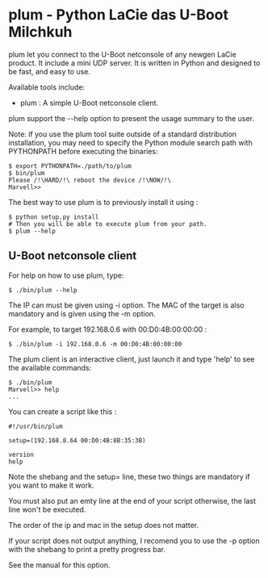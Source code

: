 plum - Python LaCie das U-Boot Milchkuh
=======================================

plum let you connect to the U-Boot netconsole of any 
newgen LaCie product. It include a mini UDP server.
It is written in Python and designed to be fast,
and easy to use.

Available tools include:

  - plum : A simple U-Boot netconsole client.

plum support the --help option to present the usage summary to the
user.

Note: if you use the plum tool suite outside of a standard
distribution installation, you may need to specify the Python module
search path with PYTHONPATH before executing the binaries:

    $ export PYTHONPATH=./path/to/plum
    $ bin/plum
    Please /!\HARD/!\ reboot the device /!\NOW/!\
    Marvell>>

The best way to use plum is to previously install it using :

    $ python setup.py install
    # Then you will be able to execute plum from your path.
    $ plum --help

U-Boot netconsole client
------------------------

For help on how to use plum, type:

    $ ./bin/plum --help

The IP can must be given using -i option. The MAC of the target is 
also mandatory and is given using the -m option.

For example, to target 192.168.0.6 with 00:D0:4B:00:00:00 :

    $ ./bin/plum -i 192.168.0.6 -m 00:D0:4B:00:00:00

The plum client is an interactive client, just launch it and type 'help'
to see the available commands:

    $ ./bin/plum
    Marvell>> help
    ...

You can create a script like this :

    #!/usr/bin/plum

    setup=(192.168.8.64 00:D0:4B:8B:35:3B)

    version
    help

Note the shebang and the setup= line, these two
things are mandatory if you want to make it work.

You must also put an emty line at the end of your script
otherwise, the last line won't be executed.

The order of the ip and mac in the setup does not matter.

If your script does not output anything, I recomend you to use the 
-p option with the shebang to print a pretty progress bar.

See the manual for this option.

